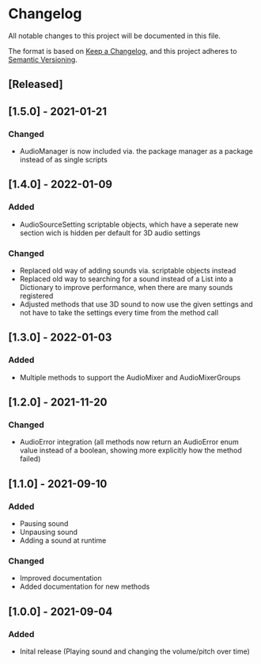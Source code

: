 # Changelog
All notable changes to this project will be documented in this file.

The format is based on [Keep a Changelog](https://keepachangelog.com/en/1.0.0/),
and this project adheres to [Semantic Versioning](https://semver.org/spec/v2.0.0.html).

## [Released]

## [1.5.0] - 2021-01-21

### Changed
- AudioManager is now included via. the package manager as a package instead of as single scripts


## [1.4.0] - 2022-01-09

### Added
- AudioSourceSetting scriptable objects, which have a seperate new section wich is hidden per default for 3D audio settings

### Changed
- Replaced old way of adding sounds via. scriptable objects instead
- Replaced old way to searching for a sound instead of a List into a Dictionary to improve performance, when there are many sounds registered
- Adjusted methods that use 3D sound to now use the given settings and not have to take the settings every time from the method call


## [1.3.0] - 2022-01-03

### Added
- Multiple methods to support the AudioMixer and AudioMixerGroups


## [1.2.0] - 2021-11-20

### Changed
- AudioError integration (all methods now return an AudioError enum value instead of a boolean, showing more explicitly how the method failed)


## [1.1.0] - 2021-09-10

### Added
- Pausing sound
- Unpausing sound
- Adding a sound at runtime

### Changed
- Improved documentation
- Added documentation for new methods

## [1.0.0] - 2021-09-04

### Added
- Inital release (Playing sound and changing the volume/pitch over time)
